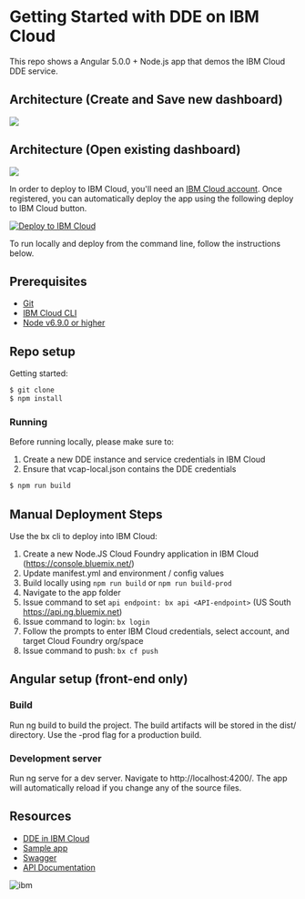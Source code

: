 # Getting Started with DDE on IBM Cloud

This repo shows a Angular 5.0.0 + Node.js app that demos the IBM Cloud DDE service.

## Architecture (Create and Save new dashboard)
![](doc/source/images/dde-create-save-architecture.png)

## Architecture (Open existing dashboard)
![](doc/source/images/dde-open-architecture.png)

 In order to deploy to IBM Cloud, you'll need an [IBM Cloud account](https://console.stage1.ng.bluemix.net/registration/). Once registered, you can automatically deploy the app using the following deploy to IBM Cloud button.

 [![Deploy to IBM Cloud](https://github.com/IBM/container-journey-template/blob/master/images/button.png)](https://console.bluemix.net/devops/setup/deploy?repository=https://github.com/IBM/dynamic-dashboard-demo&branch=deploy-ibmcloud)

 To run locally and deploy from the command line, follow the instructions below.

 ## Prerequisites

 * [Git](https://git-scm.com/downloads)
 * [IBM Cloud CLI](https://console.bluemix.net/docs/cli/reference/bluemix_cli/all_versions.html#bluemix-cli-installer-downloads)
 * [Node v6.9.0 or higher](https://nodejs.org/en/)

## Repo setup

Getting started:

```bash
$ git clone
$ npm install
```

### Running

Before running locally, please make sure to:
1. Create a new DDE instance and service credentials in IBM Cloud
1. Ensure that vcap-local.json contains the DDE credentials

```bash
$ npm run build
```

## Manual Deployment Steps

Use the bx cli to deploy into IBM Cloud:
1. Create a new Node.JS Cloud Foundry application in IBM Cloud (https://console.bluemix.net/)
1. Update manifest.yml and environment / config values
1. Build locally using ```npm run build``` or ```npm run build-prod```
1. Navigate to the app folder
1. Issue command to set ```api endpoint: bx api <API-endpoint>``` (US South https://api.ng.bluemix.net)
1. Issue command to login: ```bx login```
1. Follow the prompts to enter IBM Cloud credentials, select account, and target Cloud Foundry org/space
1. Issue command to push: ```bx cf push```


## Angular setup (front-end only)

### Build
Run ng build to build the project. The build artifacts will be stored in the dist/ directory. Use the -prod flag for a production build.

### Development server

Run ng serve for a dev server. Navigate to http://localhost:4200/. The app will automatically reload if you change any of the source files.

## Resources

* [DDE in IBM Cloud](https://console-regional.ng.bluemix.net/docs/services/dynamic-dashboard-embedded/index.html#overview-of-dynamic-dashboard-embedded)
* [Sample app](https://dde-us-south.analytics.ibm.com/daas/DashboardAPI.html)
* [Swagger](https://dde-us-south.analytics.ibm.com/api-docs)
* [API Documentation](https://dde.us-south.containers.mybluemix.net/daas/jsdoc/cognos/api/index.html)

![ibm](https://www.ibm.com/i/d/va924g7)
